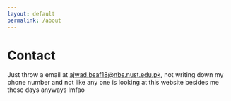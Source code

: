 ```yaml
---
layout: default
permalink: /about
---
```


# Contact
Just throw a email at ajwad.bsaf18@nbs.nust.edu.pk, not writing down my phone number and not like any one is looking at this website besides me these days anyways lmfao
